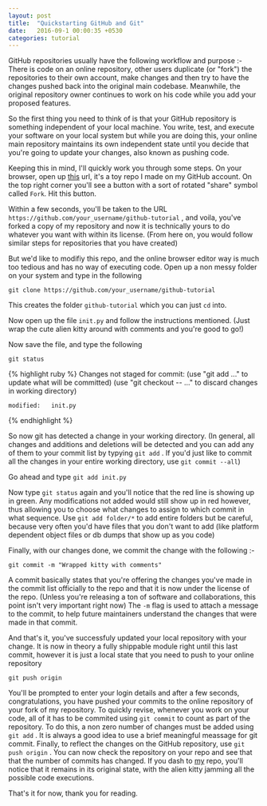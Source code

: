 ```yaml
---
layout: post
title:  "Quickstarting GitHub and Git"
date:   2016-09-1 00:00:35 +0530
categories: tutorial
---
```


GitHub repositories usually have the following workflow and purpose :- There is code on an online repository, other users duplicate (or "fork") the repositories to their own account, make changes and then try to have the changes pushed back into the original main codebase. Meanwhile, the original repository owner continues to work on his code while you add your proposed features. 

So the first thing you need to think of is that your GitHub repository is something independent of your local machine. You write, test, and execute your software on your local system but while you are doing this, your online main repository maintains its own independent state until you decide that you're going to update your changes, also known as pushing code.

Keeping this in mind, I'll quickly work you through some steps. On your browser, open up [this][tut] url, it's a toy repo I made on my GitHub account. On the top right corner you'll see a button with a sort of rotated "share" symbol called `Fork`. Hit this button.

Within a few seconds, you'll be taken to the URL `https://github.com/your_username/github-tutorial` , and voila, you've forked a copy of my repository and now it is technically yours to do whatever you want with within its license. (From here on, you would follow similar steps for repositories that you have created)

But we'd like to modifiy this repo, and the online browser editor way is much too tedious and has no way of executing code. Open up a non messy folder on your system and type in the following

`git clone https://github.com/your_username/github-tutorial`

This creates the folder `github-tutorial` which you can just `cd` into.

Now open up the file `init.py` and follow the instructions mentioned. (Just wrap the cute alien kitty around with comments and you're good to go!)

Now save the file, and type the following

`git status`

{% highlight ruby %}
Changes not staged for commit:
  (use "git add <file>..." to update what will be committed)
  (use "git checkout -- <file>..." to discard changes in working directory)

	modified:   init.py
{% endhighlight %}

So now git has detected a change in your working directory. (In general, all changes and additions and deletions will be detected and you can add any of them to your commit list by typying `git add` . If you'd just like to commit all the changes in your entire working directory, use `git commit --all`)

Go ahead and type `git add init.py`

Now type `git status` again and you'll notice that the red line is showing up in green. Any modifications not added would still show up in red however, thus allowing you to choose what changes to assign to which commit in what sequence. Use `git add folder/*` to add entire folders but be careful, because very often you'd have files that you don't want to add (like platform dependent object files or db dumps that show up as you code)

Finally, with our changes done, we commit the change with the following :-

`git commit -m "Wrapped kitty with comments"`

A commit basically states that you're offering the changes you've made in the commit list officially to the repo and that it is now under the license of the repo. (Unless you're releasing a ton of software and collaborations, this point isn't very important right now) The `-m` flag is used to attach a message to the commit, to help future maintainers understand the changes that were made in that commit.

And that's it, you've successfuly updated your local repository with your change. It is now in theory a fully shippable module right until this last commit, however it is just a local state that you need to push to your online repository

`git push origin`

You'll be prompted to enter your login details and after a few seconds, congratulations, you have pushed your commits to the online repository of your fork of my repository. To quickly revise, whenever you work on your code, all of it has to be commited using `git commit`  to count as part of the repository. To do this, a non zero number of changes must be added using `git add` . It is always a good idea to use a brief meaningful meassage for git commit. Finally, to reflect the changes on the GitHub repository, use `git push origin` . You can now check the repository on your repo and see that that the number of commits has changed. If you dash to [my][tut] repo, you'll notice that it remains in its original state, with the alien kitty jamming all the possible code executions.

That's it for now, thank you for reading.


[tut]: https://github.com/gau27/github-tutorial
